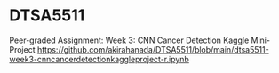 # DTSA5511
Peer-graded Assignment: Week 3: CNN Cancer Detection Kaggle Mini-Project
https://github.com/akirahanada/DTSA5511/blob/main/dtsa5511-week3-cnncancerdetectionkaggleproject-r.ipynb

